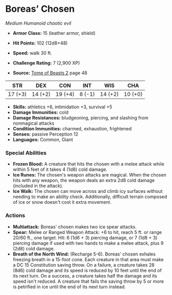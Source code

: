 # Boreas’ Chosen

*Medium* *Humanoid* *chaotic evil*

- **Armor Class:** 15 (leather armor, shield)
- **Hit Points:** 102 (12d8+48)
- **Speed:** walk 30 ft.

- **Challenge Rating:** 7 (2,900 XP)
- **Source:** [Tome of Beasts 2](https://koboldpress.com/kpstore/product/tome-of-beasts-2-for-5th-edition) page 48

| STR | DEX | CON | INT | WIS | CHA |
| --- | --- | --- | --- | --- | --- |
| 17 (+3) | 14 (+2) | 19 (+4) | 8 (-1) | 14 (+2) | 10 (+0) |

- **Skills:** athletics +6, intimidation +3, survival +5
- **Damage Immunities:** cold
- **Damage Resistances:** bludgeoning, piercing, and slashing from nonmagical attacks
- **Condition Immunities:** charmed, exhaustion, frightened
- **Senses:** passive Perception 12
- **Languages:** Common, Giant

### Special Abilities

- **Frozen Blood:** A creature that hits the chosen with a melee attack while within 5 feet of it takes 4 (1d8) cold damage.
- **Ice Runes:** The chosen's weapon attacks are magical. When the chosen hits with any weapon, the weapon deals an extra 2d8 cold damage (included in the attack).
- **Ice Walk:** The chosen can move across and climb icy surfaces without needing to make an ability check. Additionally, difficult terrain composed of ice or snow doesn't cost it extra movement.

### Actions

- **Multiattack:** Boreas' chosen makes two ice spear attacks.
- **Spear:** Melee or Ranged Weapon Attack: +6 to hit, reach 5 ft. or range 20/60 ft., one target. Hit: 6 (1d6 + 3) piercing damage, or 7 (1d8 + 3) piercing damage if used with two hands to make a melee attack, plus 9 (2d8) cold damage.
- **Breath of the North Wind:** (Recharge 5-6). Boreas' chosen exhales freezing breath in a 15-foot cone. Each creature in that area must make a DC 15 Constitution saving throw. On a failure, a creature takes 28 (8d6) cold damage and its speed is reduced by 10 feet until the end of its next turn. On a success, a creature takes half the damage and its speed isn't reduced. A creature that fails the saving throw by 5 or more is petrified in ice until the end of its next turn instead.


